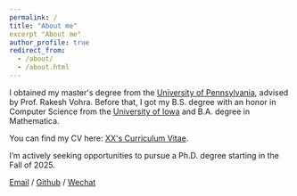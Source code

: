 ```yaml
---
permalink: /
title: "About me"
excerpt "About me"
author_profile: true
redirect_from: 
  - /about/
  - /about.html
---
```


I obtained my master's degree from the [University of Pennsylvania](https://www.upenn.edu/), advised by Prof. Rakesh Vohra. Before that, I got my B.S. degree with an honor in Computer Science from the [University of Iowa](https://uiowa.edu/) and B.A. degree in Mathematica.

You can find my CV here: [XX's Curriculum Vitae](../assets/Curriculum_Vitae.pdf). 

I’m actively seeking opportunities to pursue a Ph.D. degree starting in the Fall of 2025.

[Email](zwang380@seas.upenn.edu) / [Github](https://github.com/frunkyzhong) / [Wechat](../images/wechat.jpg)
